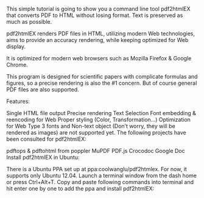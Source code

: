 This simple tutorial is going to show you a command line tool pdf2htmlEX that converts PDF to HTML without losing format. Text is preserved as much as possible.

pdf2htmlEX renders PDF files in HTML, utilizing modern Web technologies, aims to provide an accuracy rendering, while keeping optimized for Web display.

It is optimized for modern web browsers such as Mozilla Firefox & Google Chrome.

This program is designed for scientific papers with complicate formulas and figures, so a precise rendering is also the #1 concern. But of course general PDF files are also supported.

Features:

Single HTML file output
Precise rendering
Text Selection
Font embedding & reencoding for Web
Proper styling (Color, Transformation…)
Optimization for Web
Type 3 fonts and Non-text object (Don’t worry, they will be rendered as images) are not supported yet. The following projects have been consulted for pdf2htmlEX:

pdftops & pdftohtml from poppler
MuPDF
PDF.js
Crocodoc
Google Doc
Install pdf2htmlEX in Ubuntu:

There is a Ubuntu PPA set up at ppa:coolwanglu/pdf2htmlex. For now, it supports only Ubuntu 12.04. Launch a terminal window from the dash home or press Ctrl+Alt+T. Copy and paste following commands into terminal and hit enter one by one to add the ppa and install pdf2htmlEX:

